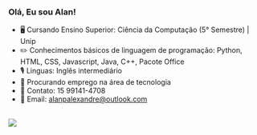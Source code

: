 ### Olá, Eu sou Alan! 

- 🖥️ Cursando Ensino Superior: Ciência da Computação (5° Semestre) | Unip
- ✏️ Conhecimentos básicos de linguagem de programação: Python, HTML, CSS, Javascript, Java, C++, Pacote Office
- 🎙️ Linguas: Inglês intermediário 
- 📝 Procurando emprego na área de tecnologia
- 📱 Contato: 15 99141-4708
- 📧 Email: alanpalexandre@outlook.com

<div style="display": "inline-block"><br>
  <a href = "https://www.linkedin.com/in/alan-pereira-da-silva-alexandre-13b524243/" target = "_blank"><img src = "https://img.shields.io/badge/LinkedIn-0077B5?style=for-the-badge&logo=linkedin&logoColor=white">
</div>
